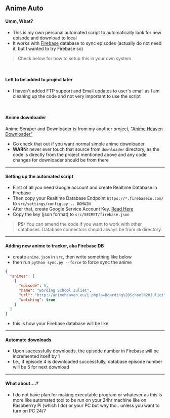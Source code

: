 ## Anime Auto

#### Umm, What?
- This is my own personal automated script to automatically look for new episode and download to local
- It works with [Firebase](https://firebase.google.com) database to sync episodes (actually do not need it, but I wanted to try Firebase so)

> Check below for how to setup this in your own system

<br/>

#### Left to be added to project later
- I haven't added FTP support and Email updates to user's email as I am cleaning up the code and not very important to use the script

<br/>

#### Anime downloader
Anime Scraper and Downloader is from my another project, ["Anime Heaven Downloader"](https://github.com/the-robot/animeheaven-downloader)
- Go check that out if you want normal simple anime downloader
- **WARN:** never ever touch that source from `downloader` directory, as the code is directly from the project mentioned above and any code changes for downloader should be from there

---

#### Setting up the automated script
- First of all you need Google account and create Realtime Database in Firebase
- Then copy your Realtime Database Endpoint `https://*.firebaseio.com/` to `src/settings/config.py... DOMAIN`
- After that, create Google Service Account Key. [Read Here](https://cloud.google.com/iam/docs/creating-managing-service-account-keys)
- Copy the key (json format) to `src/SECRET/firebase.json`

> **PS:** You can amend the code if you want to work with other databases. Database connectors should always be from `db` directory.

---

#### Adding new anime to tracker, aka Firebase DB
- create `anime.json` in `src`, then write something like below
- then run `python sync.py --force` to force sync the anime
```json
{
  "animes": [
    {
      "episode": 5,
      "name": "Bording School Juliet",
      "url": "http://animeheaven.eu/i.php?a=Boarding%20School%20Juliet",
      "watching": true
    }
  ]
}
```

- this is how your Firebase database will be like

---

#### Automate downloads
- Upon successfully downloads, the episode number in Firebase will be incremented itself by 1
- I.e., if episode 4 is downloaded successfully, database episode number will be 5 for next download

---

#### What about....?
- I do not have plan for making executable program or whatever as this is more like automated tool to be run on your 24hr machine like on Raspberrry Pi (which I do) or your PC but why tho.. unless you want to turn on PC 24/7
